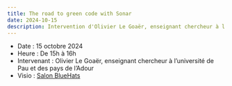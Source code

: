 ```yaml
---
title: The road to green code with Sonar
date: 2024-10-15
description: Intervention d'Olivier Le Goaër, enseignant chercheur à l’université de Pau et des pays de l’Adour
---
```

- Date : 15 octobre 2024
- Heure : De 15h à 16h
- Intervenant : Olivier Le Goaër, enseignant chercheur à l’université de Pau et
des pays de l’Adour
- Visio : [Salon BlueHats](https://webinaire.numerique.gouv.fr/meeting/signin/invite/362/creator/369/hash/14eb55bd230aa1a8b8a98e0ee35b056d0196afcf)

<br/>

